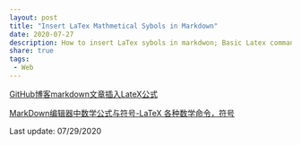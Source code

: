 ```yaml
---
layout: post
title: "Insert LaTex Mathmetical Sybols in Markdown"
date: 2020-07-27
description: How to insert LaTex sybols in markdwon; Basic Latex commands
share: true
tags:
 - Web
---
```


[GitHub博客markdown文章插入LateX公式](https://gongenbo.github.io/2020/07/17/github_page_add_latex_formula/)

[MarkDown编辑器中数学公式与符号-LaTeX 各种数学命令，符号](https://blog.nowcoder.net/n/7d5d9ff47af74c288d19ba29e88c5643)

Last update: 07/29/2020
